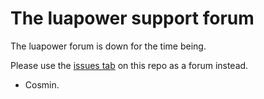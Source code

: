 # The luapower support forum 

The luapower forum is down for the time being. 

Please use the [issues tab](/luapower/support/issues) on this repo as a forum instead.

- Cosmin.
